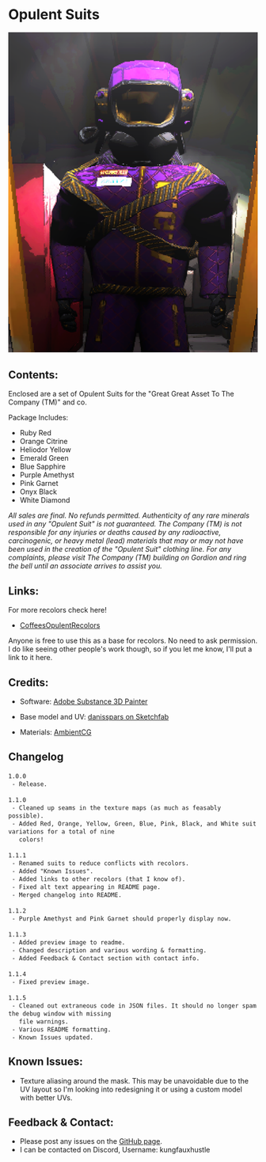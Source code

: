 # Opulent Suits

![Purple Amethist Suit](https://github.com/kungfauxhustle/OpulentSuit/blob/363d12cd7979d72aa2db3bcad533c24887818759/preview.png)

## Contents:

Enclosed are a set of Opulent Suits for the "Great Great Asset To The Company (TM)" and co.  

Package Includes:
* Ruby Red
* Orange Citrine
* Heliodor Yellow
* Emerald Green 
* Blue Sapphire
* Purple Amethyst
* Pink Garnet
* Onyx Black
* White Diamond

*All sales are final. No refunds permitted. Authenticity of any rare minerals used in any "Opulent Suit" is not guaranteed. The Company (TM) is not responsible for any injuries or deaths caused by any radioactive, carcinogenic, or heavy metal (lead) materials that may or may not have been used in the creation of the "Opulent Suit" clothing line. For any complaints, please visit The Company (TM) building on Gordion and ring the bell until an associate arrives to assist you.*

## Links:

For more recolors check here!  

* [CoffeesOpulentRecolors](https://thunderstore.io/c/lethal-company/p/Smartcoffee/CoffeesOpulentRecolors/)  

Anyone is free to use this as a base for recolors. No need to ask permission. I do like seeing other people's work though, so if you let me know, I'll put a link to it here.

## Credits:

* Software: [Adobe Substance 3D Painter](https://www.adobe.com/products/substance3d-painter.html)

* Base model and UV: [danisspars on Sketchfab](https://sketchfab.com/3d-models/lethal-company-scavenger-model-game-rip-dbcd1bbe54e7485fb13d86b4b5cbaf6b)

* Materials: [AmbientCG](https://ambientcg.com/)

## Changelog
```
1.0.0
 - Release.

1.1.0
 - Cleaned up seams in the texture maps (as much as feasably possible).
 - Added Red, Orange, Yellow, Green, Blue, Pink, Black, and White suit variations for a total of nine
   colors!

1.1.1
 - Renamed suits to reduce conflicts with recolors.
 - Added "Known Issues".
 - Added links to other recolors (that I know of).
 - Fixed alt text appearing in README page.
 - Merged changelog into README.

1.1.2
 - Purple Amethyst and Pink Garnet should properly display now.

1.1.3
 - Added preview image to readme.
 - Changed description and various wording & formatting.
 - Added Feedback & Contact section with contact info.

1.1.4
 - Fixed preview image.

1.1.5
 - Cleaned out extraneous code in JSON files. It should no longer spam the debug window with missing
   file warnings.
 - Various README formatting.
 - Known Issues updated.
```  
## Known Issues:  

* Texture aliasing around the mask. This may be unavoidable due to the UV layout so I'm looking into redesigning it or using a custom model with better UVs. 

## Feedback & Contact:

* Please post any issues on the [GitHub page](https://github.com/kungfauxhustle/OpulentSuit/issues).
* I can be contacted on Discord, Username: kungfauxhustle
